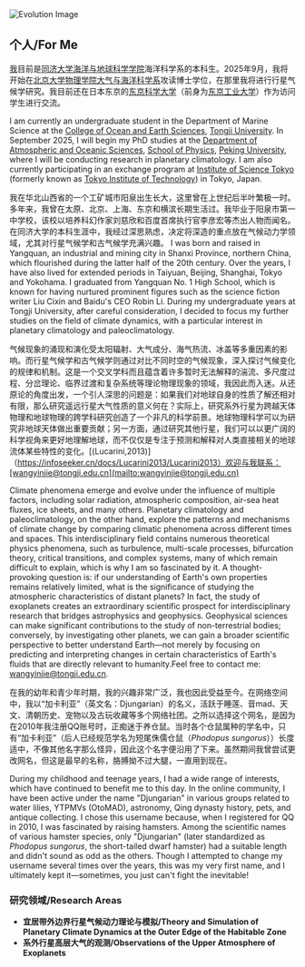 


<img src="{{site.baseurl}}/evolution.jpg" alt="Evolution Image">

## 个人/For Me

[我](https://infoseeker.cn/CV)目前是[同济大学](https://www.tongji.edu.cn/)[海洋与地球科学学院](https://mgg.tongji.edu.cn/)海洋科学系的本科生。2025年9月，我将开始在[北京大学](https://www.pku.edu.cn/)[物理学院](https://www.phy.pku.edu.cn/)[大气与海洋科学系](https://www.atmos.pku.edu.cn/index.htm)攻读博士学位，在那里我将进行行星气候学研究。我目前还在日本东京的[东京科学大学](https://www.isct.ac.jp/en)（前身为[东京工业大学](https://www.titech.ac.jp/english)）作为访问学生进行交流。

I am currently an undergraduate student in the Department of Marine Science at the [College of Ocean and Earth Sciences](https://mgg.tongji.edu.cn/), [Tongji University](https://www.tongji.edu.cn/). In September 2025, I will begin my PhD studies at the [Department of Atmospheric and Oceanic Sciences](https://www.atmos.pku.edu.cn/index.htm), [School of Physics](https://www.phy.pku.edu.cn/), [Peking University](https://www.pku.edu.cn/), where I will be conducting research in planetary climatology. I am also currently participating in an exchange program at [Institute of Science Tokyo](https://www.isct.ac.jp/en) (formerly known as [Tokyo Institute of Technology](https://www.titech.ac.jp/english)) in Tokyo, Japan.

我在华北山西省的一个工矿城市阳泉出生长大，这里曾在上世纪后半叶繁极一时。多年来，我曾在太原、北京、上海、东京和横滨长期生活过。我毕业于阳泉市第一中学校，该校以培养科幻作家刘慈欣和百度首席执行官李彦宏等杰出人物而闻名。在同济大学的本科生涯中，我经过深思熟虑，决定将深造的重点放在气候动力学领域，尤其对行星气候学和古气候学充满兴趣。
I was born and raised in Yangquan, an industrial and mining city in Shanxi Province, northern China, which flourished during the latter half of the 20th century. Over the years, I have also lived for extended periods in Taiyuan, Beijing, Shanghai, Tokyo and Yokohama. I graduated from Yangquan No. 1 High School, which is known for having nurtured prominent figures such as the science fiction writer Liu Cixin and Baidu's CEO Robin Li. During my undergraduate years at Tongji University, after careful consideration, I decided to focus my further studies on the field of climate dynamics, with a particular interest in planetary climatology and paleoclimatology. 

气候现象的涌现和演化受太阳辐射、大气成分、海气热流、冰盖等多重因素的影响。而行星气候学和古气候学则通过对比不同时空的气候现象，深入探讨气候变化的规律和机制。这是一个交叉学科而且蕴含着许多暂时无法解释的湍流、多尺度过程、分岔理论、临界过渡和复杂系统等理论物理现象的领域，我因此而入迷。从还原论的角度出发，一个引人深思的问题是：如果我们对地球自身的性质了解还相对有限，那么研究遥远行星大气性质的意义何在？实际上，研究系外行星为跨越天体物理和地球物理的跨学科研究创造了一个非凡的科学前景。地球物理科学可以为研究非地球天体做出重要贡献；另一方面，通过研究其他行星，我们可以以更广阔的科学视角来更好地理解地球，而不仅仅是专注于预测和解释对人类直接相关的地球流体某些特性的变化。[(Lucarini,2013)]（https://infoseeker.cn/docs/Lucarini2013/Lucarini2013）欢迎与我联系：[wangyinjie@tongji.edu.cn](mailto:wangyinjie@tongji.edu.cn)

Climate phenomena emerge and evolve under the influence of multiple factors, including solar radiation, atmospheric composition, air-sea heat fluxes, ice sheets, and many others. Planetary climatology and paleoclimatology, on the other hand, explore the patterns and mechanisms of climate change by comparing climatic phenomena across different times and spaces. This interdisciplinary field contains numerous theoretical physics phenomena, such as turbulence, multi-scale processes, bifurcation theory, critical transitions, and complex systems, many of which remain difficult to explain, which is why I am so fascinated by it. A thought-provoking question is: if our understanding of Earth's own properties remains relatively limited, what is the significance of studying the atmospheric characteristics of distant planets? In fact, the study of exoplanets creates an extraordinary scientific prospect for interdisciplinary research that bridges astrophysics and geophysics. Geophysical sciences can make significant contributions to the study of non-terrestrial bodies; conversely, by investigating other planets, we can gain a broader scientific perspective to better understand Earth—not merely by focusing on predicting and interpreting changes in certain characteristics of Earth's fluids that are directly relevant to humanity.Feel free to contact me: [wangyinjie@tongji.edu.cn](mailto:wangyinjie@tongji.edu.cn).

在我的幼年和青少年时期，我的兴趣非常广泛，我也因此受益至今。在网络空间中，我以“加卡利亚”（英文名：Djungarian）的名义，活跃于睡莲、音mad、天文、清朝历史、宠物以及古玩收藏等多个网络社团。之所以选择这个网名，是因为在2010年我注册QQ账号时，正痴迷于养仓鼠。当时各个仓鼠属种的学名中，只有“加卡利亚”（后人已经规范学名为短尾侏儒仓鼠（*Phodopus sungorus*））长度适中，不像其他名字那么怪异，因此这个名字便沿用了下来。虽然期间我曾尝试更改网名，但这是最早的名称，胳膊拗不过大腿，一直用到现在。

During my childhood and teenage years, I had a wide range of interests, which have continued to benefit me to this day. In the online community, I have been active under the name "Djungarian" in various groups related to water lilies, YTPMVs (OtoMAD), astronomy, Qing dynasty history, pets, and antique collecting. I chose this username because, when I registered for QQ in 2010, I was fascinated by raising hamsters. Among the scientific names of various hamster species, only "Djungarian" (later standardized as *Phodopus sungorus*, the short-tailed dwarf hamster) had a suitable length and didn't sound as odd as the others. Though I attempted to change my username several times over the years, this was my very first name, and I ultimately kept it—sometimes, you just can't fight the inevitable!

### 研究领域/Research Areas
- **宜居带外边界行星气候动力理论与模拟/Theory and Simulation of Planetary Climate Dynamics at the Outer Edge of the Habitable Zone**
- **系外行星高层大气的观测/Observations of the Upper Atmosphere of Exoplanets**
